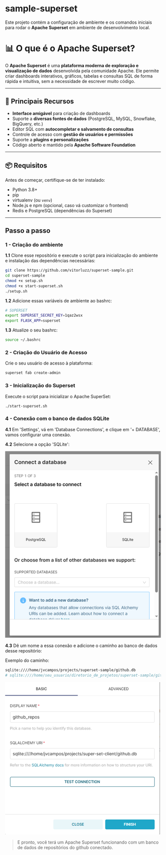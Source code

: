 # sample-superset

Este projeto contém a configuração de ambiente e os comandos iniciais para rodar o **Apache Superset** em ambiente de desenvolvimento local.

# 📊 O que é o Apache Superset?

O **Apache Superset** é uma **plataforma moderna de exploração e visualização de dados** desenvolvida pela comunidade Apache. Ele permite criar dashboards interativos, gráficos, tabelas e consultas SQL de forma rápida e intuitiva, sem a necessidade de escrever muito código.

---

## 🚀 Principais Recursos

- **Interface amigável** para criação de dashboards
- Suporte a **diversas fontes de dados** (PostgreSQL, MySQL, Snowflake, BigQuery, etc.)
- Editor SQL com **autocompletar e salvamento de consultas**
- Controle de acesso com **gestão de usuários e permissões**
- Suporte a **plugins e personalizações**
- Código aberto e mantido pela **Apache Software Foundation**

---

## 📦 Requisitos

Antes de começar, certifique-se de ter instalado:

- Python 3.8+
- pip
- virtualenv (ou `venv`)
- Node.js e npm (opcional, caso vá customizar o frontend)
- Redis e PostgreSQL (dependências do Superset)

---

## Passo a passo

### **1 -** Criação do ambiente

**1.1** Clone esse repositório e execute o script para inicialização do ambiente e instalação das dependências necessárias:

```bash
git clone https://github.com/vitorluzz/superset-sample.git
cd superset-sample
chmod +x setup.sh
chmod +x start-superset.sh
./setup.sh
```

**1.2** Adicione essas variáveis de ambiente ao bashrc:
```bash
# SUPERSET
export SUPERSET_SECRET_KEY=1qaz2wsx
export FLASK_APP=superset
```

**1.3** Atualize o seu bashrc:
```bash
source ~/.bashrc
```

### **2 -** Criação do Usuário de Acesso

Crie o seu usuário de acesso à plataforma:
```bash
superset fab create-admin
```

### **3 -** Inicialização do Superset

Execute o script para inicializar o Apache SuperSet: 
```bash
./start-superset.sh
```

### **4 -** Conexão com o banco de dados SQLite

**4.1** Em 'Settings', vá em 'Database Connections', e clique em '+ DATABASE', vamos configurar uma conexão.

**4.2** Selecione a opção 'SQLite':

![alt text](assets/dbconnection1.png)

**4.3** Dê um nome a essa conexão e adicione o caminho ao banco de dados desse repositório:

Exemplo do caminho:
```bash
sqlite:////home/jvcampos/projects/superset-sample/github.db
# sqlite:////home/seu_usuario/diretorio_de_projetos/superset-sample/github.db
```

![alt text](assets/dbconnection2.png)


> E pronto, você terá um Apache Superset funcionando com um banco de dados de repositórios do github conectado.
